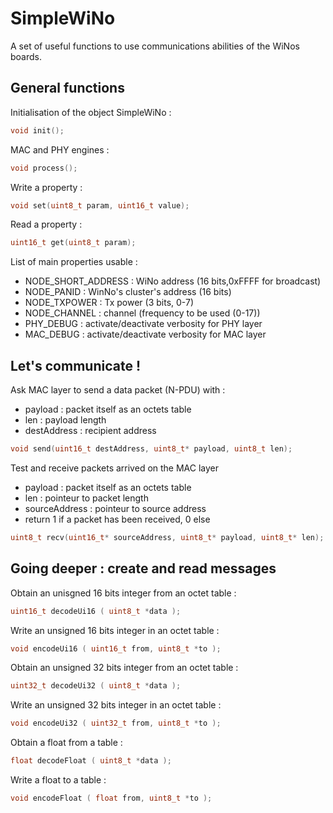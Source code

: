 # SimpleWiNo

A set of useful functions to use communications abilities of the WiNos boards.

## General functions

Initialisation of the object SimpleWiNo :

```c
void init();
```

MAC and PHY engines :

```c
void process();
```

Write a property :

```c
void set(uint8_t param, uint16_t value);
```

Read a property :

```c
uint16_t get(uint8_t param);
```

List of main properties usable :

- NODE_SHORT_ADDRESS : WiNo address (16 bits,0xFFFF for broadcast)
- NODE_PANID : WinNo's cluster's address (16 bits)
- NODE_TXPOWER : Tx power (3 bits, 0-7)
- NODE_CHANNEL : channel (frequency to be used (0-17))
- PHY_DEBUG : activate/deactivate verbosity for PHY layer
- MAC_DEBUG : activate/deactivate verbosity for MAC layer


## Let's communicate !
 
Ask MAC layer to send a data packet (N-PDU) with :
- payload : packet itself as an octets table
- len : payload length
- destAddress : recipient address

```c
void send(uint16_t destAddress, uint8_t* payload, uint8_t len);
```

Test and receive packets arrived on the MAC layer
- payload : packet itself as an octets table
- len : pointeur to packet length
- sourceAddress : pointeur to source address
- return 1 if a packet has been received, 0 else

```c
uint8_t recv(uint16_t* sourceAddress, uint8_t* payload, uint8_t* len);
```

## Going deeper : create and read messages

Obtain an unisgned 16 bits integer from an octet table :

```c
uint16_t decodeUi16 ( uint8_t *data );
```

Write an unsigned 16 bits integer in an octet table :

```c
void encodeUi16 ( uint16_t from, uint8_t *to );
```

Obtain an unsigned 32 bits integer from an octet table :

```c
uint32_t decodeUi32 ( uint8_t *data );
```

Write an unsigned 32 bits integer in an octet table :

```c
void encodeUi32 ( uint32_t from, uint8_t *to );
```

Obtain a float from a table :

```c
float decodeFloat ( uint8_t *data );
```

Write a float to a table :

```c
void encodeFloat ( float from, uint8_t *to );
```